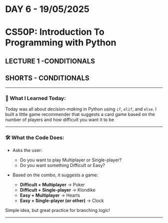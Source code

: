 # DAY 6 - 19/05/2025
# CS50P: Introduction To Programming with Python

## LECTURE 1 -CONDITIONALS

## SHORTS - CONDITIONALS

---

### 🧠 What I Learned Today:
Today was all about *decision-making* in Python using `if`, `elif`, and `else`. I built a little game
recommender that suggests a card game based on the number of players and how difficult you want it to be

---

### 🛠️ What the Code Does:
- Asks the user:  
  - Do you want to play Multiplayer or Single-player?  
  - Do you want something Difficult or Easy?

- Based on the combo, it suggests a game:
  - **Difficult + Multiplayer** → Poker  
  - **Difficult + Single-player** → Klondike  
  - **Easy + Multiplayer** → Hearts  
  - **Easy + Single-player (or other)** → Clock  

Simple idea, but great practice for branching logic!

---